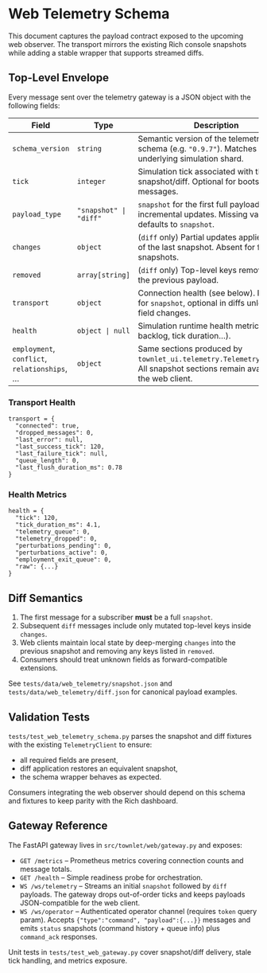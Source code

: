 # Web Telemetry Schema

This document captures the payload contract exposed to the upcoming web observer. The transport mirrors the existing Rich console snapshots while adding a stable wrapper that supports streamed diffs.

## Top-Level Envelope

Every message sent over the telemetry gateway is a JSON object with the following fields:

| Field | Type | Description |
|-------|------|-------------|
| `schema_version` | `string` | Semantic version of the telemetry schema (e.g. `"0.9.7"`). Matches the underlying simulation shard. |
| `tick` | `integer` | Simulation tick associated with the snapshot/diff. Optional for bootstrap messages. |
| `payload_type` | `"snapshot" \| "diff"` | `snapshot` for the first full payload, `diff` for incremental updates. Missing value defaults to `snapshot`. |
| `changes` | `object` | (`diff` only) Partial updates applied on top of the last snapshot. Absent for full snapshots. |
| `removed` | `array[string]` | (`diff` only) Top-level keys removed since the previous payload. |
| `transport` | `object` | Connection health (see below). Required for `snapshot`, optional in diffs unless a field changes. |
| `health` | `object \| null` | Simulation runtime health metrics (queue backlog, tick duration…). |
| `employment`, `conflict`, `relationships`, … | `object` | Same sections produced by `townlet_ui.telemetry.TelemetrySnapshot`. All snapshot sections remain available to the web client. |

### Transport Health

```
transport = {
  "connected": true,
  "dropped_messages": 0,
  "last_error": null,
  "last_success_tick": 120,
  "last_failure_tick": null,
  "queue_length": 0,
  "last_flush_duration_ms": 0.78
}
```

### Health Metrics

```
health = {
  "tick": 120,
  "tick_duration_ms": 4.1,
  "telemetry_queue": 0,
  "telemetry_dropped": 0,
  "perturbations_pending": 0,
  "perturbations_active": 0,
  "employment_exit_queue": 0,
  "raw": {...}
}
```

## Diff Semantics

1. The first message for a subscriber **must** be a full `snapshot`.
2. Subsequent `diff` messages include only mutated top-level keys inside `changes`.
3. Web clients maintain local state by deep-merging `changes` into the previous snapshot and removing any keys listed in `removed`.
4. Consumers should treat unknown fields as forward-compatible extensions.

See `tests/data/web_telemetry/snapshot.json` and `tests/data/web_telemetry/diff.json` for canonical payload examples.

## Validation Tests

`tests/test_web_telemetry_schema.py` parses the snapshot and diff fixtures with the existing `TelemetryClient` to ensure:

- all required fields are present,
- diff application restores an equivalent snapshot,
- the schema wrapper behaves as expected.

Consumers integrating the web observer should depend on this schema and fixtures to keep parity with the Rich dashboard.

## Gateway Reference

The FastAPI gateway lives in `src/townlet/web/gateway.py` and exposes:

- `GET /metrics` – Prometheus metrics covering connection counts and message totals.
- `GET /health` – Simple readiness probe for orchestration.
- `WS /ws/telemetry` – Streams an initial `snapshot` followed by `diff` payloads. The gateway drops out-of-order ticks and keeps payloads JSON-compatible for the web client.
- `WS /ws/operator` – Authenticated operator channel (requires `token` query param). Accepts `{"type":"command", "payload":{...}}` messages and emits `status` snapshots (command history + queue info) plus `command_ack` responses.

Unit tests in `tests/test_web_gateway.py` cover snapshot/diff delivery, stale tick handling, and metrics exposure.
